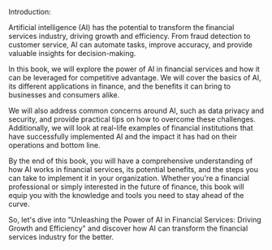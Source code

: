 Introduction:

Artificial intelligence (AI) has the potential to transform the financial services industry, driving growth and efficiency. From fraud detection to customer service, AI can automate tasks, improve accuracy, and provide valuable insights for decision-making.

In this book, we will explore the power of AI in financial services and how it can be leveraged for competitive advantage. We will cover the basics of AI, its different applications in finance, and the benefits it can bring to businesses and consumers alike.

We will also address common concerns around AI, such as data privacy and security, and provide practical tips on how to overcome these challenges. Additionally, we will look at real-life examples of financial institutions that have successfully implemented AI and the impact it has had on their operations and bottom line.

By the end of this book, you will have a comprehensive understanding of how AI works in financial services, its potential benefits, and the steps you can take to implement it in your organization. Whether you're a financial professional or simply interested in the future of finance, this book will equip you with the knowledge and tools you need to stay ahead of the curve.

So, let's dive into "Unleashing the Power of AI in Financial Services: Driving Growth and Efficiency" and discover how AI can transform the financial services industry for the better.
